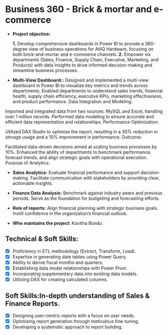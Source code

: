 # Business 360 - Brick & mortar and e-commerce

- **Project objective:** 

    **1.** Develop comprehensive dashboards in Power BI to provide a 360-degree view of business operations for AtliQ Hardware, focusing on both brick-and-mortar and e-commerce channels.
   **2.** Empower six departments (Sales, Finance, Supply Chain, Executive, Marketing, and Products) with data insights to drive informed decision-making and streamline business processes.

- **Multi-View Dashboard::** Designed and implemented a multi-view dashboard in Power BI to visualize key metrics and trends across departments.
Enabled departments to understand sales trends, financial health, supply chain efficiency, executive KPIs, marketing effectiveness, and product performance.
Data Integration and Modeling:

Imported and integrated data from two sources: MySQL and Excel, handling over 1 million records.
Performed data modeling to ensure accurate and efficient data representation and relationships.
Performance Optimization:

Utilized DAX Studio to optimize the report, resulting in a 30% reduction in storage usage and a 10% improvement in performance.
Outcome:

Facilitated data-driven decisions aimed at scaling business processes by 10%.
Enhanced the ability of departments to benchmark performance, forecast trends, and align strategic goals with operational execution.
Purpose of Analytics:

- **Sales Analytics:** 
Evaluate financial performance and support decision-making.
Facilitate communication with stakeholders by providing clear, actionable insights.

- **Finance Data Analysis:**
Benchmark against industry peers and previous periods.
Serve as the foundation for budgeting and forecasting efforts.

- **Role of reports:** 
Align financial planning with strategic business goals.
Instill confidence in the organization’s financial outlook.

- **Who maintains the project:** Kavitha Bondu

## Technical & Soft Skills:
- [x] Proficiency in ETL methodology (Extract, Transform, Load).
- [x] Expertise in generating date tables using Power Query.
- [x] Ability to derive fiscal months and quarters.
- [x] Establishing data model relationships with Power Pivot.
- [x] Incorporating supplementary data into existing data models.
- [x] Utilizing DAX for creating calculated columns.

## Soft Skills:In-depth understanding of Sales & Finance Reports.
- [x] Designing user-centric reports with a focus on user needs.
- [x] Optimizing report generation through meticulous fine-tuning.
- [x] Developing a systematic approach to report building.

